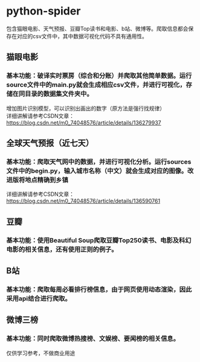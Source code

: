 # python-spider
包含猫眼电影、天气预报、豆瓣Top读书和电影、b站、微博等。爬取信息都会保存在对应的csv文件中，其中数据可视化代码不具有通用性。 <br>

## 猫眼电影 <br>
### 基本功能：破译实时票房（综合和分账）并爬取其他简单数据。运行source文件中的main.py就会生成相应csv文件，并进行可视化，存储在同目录的数据集文件夹中。 <br>
增加图片识别模型，可以识别出画出的数字（原方法是强行找规律）  <br>
详细讲解请参考CSDN文章：https://blog.csdn.net/m0_74048576/article/details/136279937 <br>

## 全球天气预报（近七天） <br>
### 基本功能：爬取天气网中的数据，并进行可视化分析。运行sources文件中的begin.py，输入城市名称（中文）就会生成对应的图像。改进版将地点精确到乡镇 <br>
详细讲解请参考CSDN文章：https://blog.csdn.net/m0_74048576/article/details/136590761 <br>

## 豆瓣 <br>
### 基本功能：使用Beautiful Soup爬取豆瓣Top250读书、电影及科幻电影的相关信息，还有使用正则的例子。 <br>

## B站 <br>
### 基本功能：爬取每周必看排行榜信息，由于网页使用动态渲染，因此采用api结合进行爬取。 <br>

## 微博三榜 <br>
### 基本功能：同时爬取微博热搜榜、文娱榜、要闻榜的相关信息。 <br>

仅供学习参考，不做商业用途
